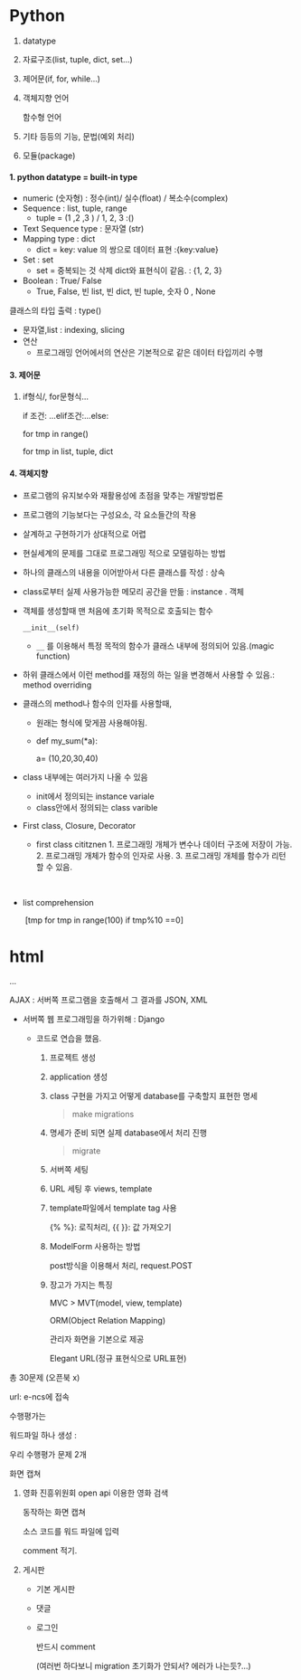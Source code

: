 # Python

1. datatype

2. 자료구조(list, tuple, dict, set...)

3. 제어문(if, for, while...)

4. 객체지향 언어

   함수형 언어

5. 기타 등등의 기능, 문법(예외 처리)

6. 모듈(package)



#### 1. python datatype = built-in type

- numeric (숫자형)  : 정수(int)/ 실수(float) / 복소수(complex)
- Sequence : list, tuple, range
  - tuple = (1 ,2 ,3 ) / 1, 2, 3 :()
- Text Sequence type : 문자열 (str)
- Mapping type : dict
  - dict = key: value 의 쌍으로 데이터 표현 :{key:value}
- Set : set
  - set = 중복되는 것 삭제 dict와 표현식이 같음. : {1, 2, 3}
- Boolean : True/ False
  - True, False, 빈 list, 빈 dict, 빈 tuple, 숫자 0 , None

클래스의 타입 출력 : type()



- 문자열,list : indexing, slicing
- 연산 
  - 프로그래밍 언어에서의 연산은 기본적으로 같은 데이터 타입끼리 수행



#### 3. 제어문

1. if형식/, for문형식...

   if 조건: ...elif조건:...else:

   for tmp in range()

   for tmp in list, tuple, dict





#### 4. 객체지향 

-  프로그램의 유지보수와 재활용성에 초점을 맞추는 개발방법론
- 프로그램의 기능보다는 구성요소, 각 요소들간의 작용
- 살계하고 구현하기가 상대적으로 어렵
- 현실세계의 문제를 그대로 프로그래밍 적으로 모델링하는 방법



- 하나의 클래스의 내용을 이어받아서 다른 클래스를 작성 : 상속

- class로부터 실제 사용가능한 메모리 공간을 만듦 : instance . 객체

- 객체를 생성할때 맨 처음에 초기화 목적으로 호출되는 함수

  `__init__(self)`

  - `__` 를 이용해서 특정 목적의 함수가 클래스 내부에 정의되어 있음.(magic function)

- 하위 클래스에서 이런 method를 재정의 하는 일을 변경해서 사용할 수 있음.: method overriding

- 클래스의 method나 함수의 인자를 사용할때, 

  - 원래는 형식에 맞게끔 사용해야됨.

  - def my_sum(*a):

    a=  (10,20,30,40)

- class 내부에는 여러가지 나올 수 있음

  - init에서 정의되는 instance variale
  - class안에서 정의되는 class varible

- First class, Closure, Decorator

  - first class cititznen
    	1. 프로그래밍 개체가 변수나 데이터 구조에 저장이 가능.
     	2. 프로그래밍 개체가 함수의 인자로 사용.
     	3. 프로그래밍 개체를 함수가 리턴 할 수 있음.

  ​	

- list comprehension

  ​	[tmp for tmp in range(100) if tmp%10 ==0]





# html





...

AJAX : 서버쪽 프로그램을 호출해서 그 결과를 JSON, XML

- 서버쪽 웹 프로그래밍을 하가위해 : Django

  - 코드로 연습을 했음.

    1. 프로젝트 생성 

    2. application 생성

    3. class 구현을 가지고 어떻게 database를 구축할지 표현한 명세

       > make migrations

    4. 명세가 준비 되면 실제 database에서 처리 진행

       > migrate

    5. 서버쪽 세팅

    6. URL 세팅 후 views, template

    7. template파일에서 template tag 사용 

       {% %}: 로직처리, {{ }}: 값 가져오기

    8. ModelForm 사용하는 방법

       post방식을 이용해서 처리, request.POST

    9. 장고가 가지는 특징

       MVC > MVT(model, view, template)

       ORM(Object Relation Mapping)

       관리자 화면을 기본으로 제공

       Elegant URL(정규 표현식으로 URL표현)



총 30문제 (오픈북 x)

url: e-ncs에 접속



수행평가는

워드파일 하나 생성 :

우리 수행평가 문제 2개

화면 캡쳐

1. 영화 진흥위원회 open api 이용한 영화 검색

   동작하는 화면 캡쳐

   소스 코드를 워드 파일에 입력

   comment 적기.

2. 게시판

   - 기본 게시판

   - 댓글 

   - 로그인

     반드시 comment

     (여러번 하다보니 migration 초기화가 안되서? 에러가 나는듯?...)

     